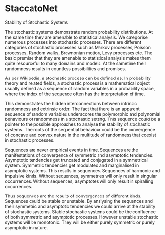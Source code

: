 # StaccatoNet
Stability of Stochastic Systems

The stochastic systems demonstrate random probability distributions. At the same time they are amenable to statistical analysis. We categorise numerous processes into stochastic processes. There are different categories of stochastic processes such as Markov processes, Poisson processes, Random walks, Brownonian motion, Levy processes etc. The basic premise that they are amenable to statistical analysis makes them quite resourceful to many domains and models. At the sametime their randomness results in countless possibilities and promises. 

As per Wikipedia, a stochastic process can be defined as: In probability theory and related fields, a stochastic process is a mathematical object usually defined as a sequence of random variables in a probability space, where the index of the sequence often has the interpretation of time.

This demonstrates the hidden interconnections between intrinsic randomness and extrinsic order. The fact that there is an apparent sequence of random variables underscores the polymorphic and polynomial behaviours of randomness in a stochastic setting. This sequence could be a pointer to the possible approaches to analyse the stability of stochastic systems. The roots of the sequential behaviour could be the convergence of concave and convex nature in the multitude of randomness that coexist in stochastic processes.

Sequences are never empirical events in time. Sequences are the manifestations of convergence of symmetric and asymptotic tendencies. Asymptotic tendencies get truncated and conjugated in a symmetrical system. Symmetric tendencies get modulated and marginalised in asymptotic systems. This results in sequences. Sequences of harmonic and impulsive kinds. Without sequences, symmetries will only result in singular occurrences. Without sequences, asymptotes will only result in spiralling occurrences.

Thus sequences are the results of convergences of different kinds. Sequences could be stable or unstable. By analysing the sequences and their symmetric and asymptotic tendencies we could arrive at the stability of stochastic systems. Stable stochastic systems could be the confluence of both symmetric and asymptotic processes. However unstable stochastic systems will be monotonic. They will be either purely symmetric or purely asymptotic in nature.
